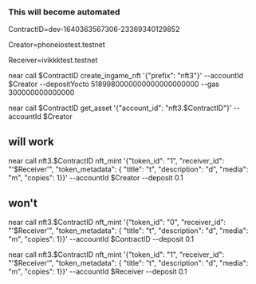 ### This will become automated

ContractID=dev-1640363567306-23369340129852

Creator=phoneiostest.testnet

Receiver=ivikkktest.testnet

near call $ContractID create_ingame_nft '{"prefix": "nft3"}' --accountId $Creator --depositYocto 5189980000000000000000000 --gas 300000000000000

near call $ContractID get_asset '{"account_id": "nft3.$ContractID"}' --accountId $Creator

## will work

near call nft3.$ContractID nft_mint '{"token_id": "1", "receiver_id": "'$Receiver'", "token_metadata": { "title": "t", "description": "d", "media": "m", "copies": 1}}' --accountId $Creator --deposit 0.1

## won't

near call nft3.$ContractID nft_mint '{"token_id": "0", "receiver_id": "'$Receiver'", "token_metadata": { "title": "t", "description": "d", "media": "m", "copies": 1}}' --accountId $ContractID --deposit 0.1

near call nft3.$ContractID nft_mint '{"token_id": "1", "receiver_id": "'$Receiver'", "token_metadata": { "title": "t", "description": "d", "media": "m", "copies": 1}}' --accountId $Receiver --deposit 0.1
